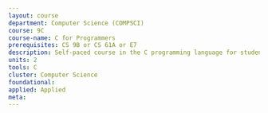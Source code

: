 ```yaml
---
layout: course 
department: Computer Science (COMPSCI)
course: 9C
course-name: C for Programmers
prerequisites: CS 9B or CS 61A or E7
description: Self-paced course in the C programming language for students who already know how to program. Computation, input and output, flow of control, functions, arrays, and pointers, linked structures, use of dynamic storage, and implementation of abstract data types.
units: 2
tools: C
cluster: Computer Science
foundational: 
applied: Applied
meta: 
---
```

